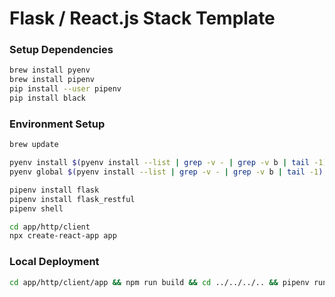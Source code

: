 # Flask / React.js Stack Template

### Setup Dependencies
```bash
brew install pyenv
brew install pipenv
pip install --user pipenv
pip install black
```

### Environment Setup
```bash
brew update

pyenv install $(pyenv install --list | grep -v - | grep -v b | tail -1)
pyenv global $(pyenv install --list | grep -v - | grep -v b | tail -1)

pipenv install flask
pipenv install flask_restful
pipenv shell

cd app/http/client
npx create-react-app app
```

### Local Deployment
```bash
cd app/http/client/app && npm run build && cd ../../../.. && pipenv run flask run
```
 
